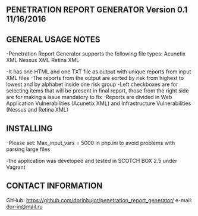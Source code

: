 PENETRATION REPORT GENERATOR   Version 0.1      11/16/2016
---------------------------------------------------------------------------------------------------------

GENERAL USAGE NOTES
----------------------------------------------------------------------------------------------------------
-Penetration Report Generator supports the following file types:
	Acunetix XML
	Nessus XML
	Retina XML

-It has one HTML and one TXT file as output with unique reports from input XML files
-The reports from the output are sorted by risk from highest to lowest and by alphabet inside one risk group
-Left checkboxes are for selecting items that will be present in final report, those from the right side are for making a issue mandatory to fix
-Reports are divided in Web Application Vulnerabilities (Acunetix XML) and Infrastructure Vulnerabilities (Nessus and Retina XML)

INSTALLING 
----------------------------------------------------------------------------------------------------------
-Please set: Max_input_vars = 5000
 in php.ini to avoid problems with parsing large files

-the application was developed and tested in SCOTCH BOX 2.5 under Vagrant

CONTACT INFORMATION
----------------------------------------------------------------------------------------------------------
GitHub: https://github.com/dorinbujor/penetration_report_generator/
e-mail: dor-in@mail.ru
